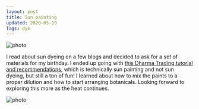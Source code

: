 ```yaml
---
layout: post
title: Sun painting
updated: 2020-05-19
Tags: dye
---
```


![photo](https://caitlinmeyer.github.io/project-log/images/firstsun-1.JPG)

I read about sun dyeing on a few blogs and decided to ask for a set of materials for my birthday. I ended up going with [this Dharma Trading tutorial and recommendations](https://www.dharmatrading.com/techniques/sun-painting-with-setacolor.html), which is technically sun painting and not sun dyeing, but still a ton of fun! I learned about how to mix the paints to a proper dilution and how to start arranging botanicals. Looking forward to exploring this more as the heat continues.

![photo](https://caitlinmeyer.github.io/project-log/images/firstsun-2.JPG)


